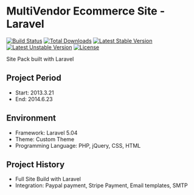 MultiVendor Ecommerce Site - Laravel
===================================
[![Build Status](https://travis-ci.org/laravel/framework.svg)](https://travis-ci.org/laravel/framework)
[![Total Downloads](https://poser.pugx.org/laravel/framework/d/total.svg)](https://packagist.org/packages/laravel/framework)
[![Latest Stable Version](https://poser.pugx.org/laravel/framework/v/stable.svg)](https://packagist.org/packages/laravel/framework)
[![Latest Unstable Version](https://poser.pugx.org/laravel/framework/v/unstable.svg)](https://packagist.org/packages/laravel/framework)
[![License](https://poser.pugx.org/laravel/framework/license.svg)](https://packagist.org/packages/laravel/framework)

Site Pack built with Laravel
  
Project Period
----------------------
- Start: 2013.3.21
- End: 2014.6.23

## Environment
- Framework: Laravel 5.04
- Theme: Custom Theme
- Programming Language: PHP, jQuery, CSS, HTML

## Project History
- Full Site Build with Laravel
- Integration: Paypal payment, Stripe Payment, Email templates, SMTP
